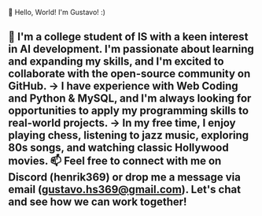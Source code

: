 👋 Hello, World! I'm Gustavo! :)      


🌱 I'm a college student of IS with a keen interest in AI development. I'm passionate about learning and expanding my skills,
and I'm excited to collaborate with the open-source community on GitHub.
-> I have experience with Web Coding and Python & MySQL, and I'm always looking for opportunities to apply my programming skills to real-world projects.
-> In my free time, I enjoy playing chess, listening to jazz music, exploring 80s songs, and watching classic Hollywood movies.
📫 Feel free to connect with me on Discord (henrik369) or drop me a message via email (gustavo.hs369@gmail.com). Let's chat and see how we can work together!
-
